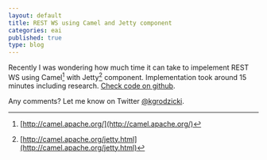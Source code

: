 ```yaml
---
layout: default
title: REST WS using Camel and Jetty component 
categories: eai
published: true
type: blog
---
```

Recently I was wondering how much time it can take to impelement REST WS using Camel[^camel] with Jetty[^jetty] component. 
Implementation took around 15 minutes including research. [Check code on github](http://bit.ly/MJn77V).
  <script src="https://gist.github.com/2950541.js">
  </script>

Any comments? Let me know on Twitter [@kgrodzicki](http://bit.ly/t-kgrodzicki).

[^camel]: [http://camel.apache.org/](http://camel.apache.org/)

[^jetty]: [http://camel.apache.org/jetty.html](http://camel.apache.org/jetty.html)
